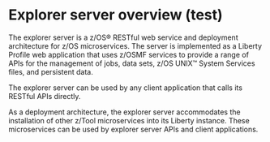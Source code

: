 # Explorer server overview (test)

The explorer server is a z/OS® RESTful web service and deployment architecture for z/OS microservices. The server is implemented as a Liberty Profile web application that uses z/OSMF services to provide a range of APIs for the management of jobs, data sets, z/OS UNIX™ System Services files, and persistent data.

The explorer server can be used by any client application that calls its RESTful APIs directly.

As a deployment architecture, the explorer server accommodates the installation of other z/Tool microservices into its Liberty instance. These microservices can be used by explorer server APIs and client applications.
